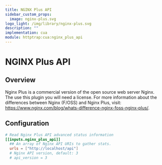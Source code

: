 ```yaml
---
title: NGINX Plus API
sidebar_custom_props:
  image: nginx-plus.svg
logo_light: /img/library/nginx-plus.svg
description: ""
implementation: cua
module: httptrap:cua:nginx_plus_api
---
```


# NGINX Plus API

## Overview

Nginx Plus is a commercial version of the open source web server Nginx. The use this plugin you will need a license. For more information about the differences between Nginx (F/OSS) and Nginx Plus, visit: https://www.nginx.com/blog/whats-difference-nginx-foss-nginx-plus/.

## Configuration

```toml
# Read Nginx Plus API advanced status information
[[inputs.nginx_plus_api]]
  ## An array of Nginx API URIs to gather stats.
  urls = ["http://localhost/api"]
  # Nginx API version, default: 3
  # api_version = 3
```
